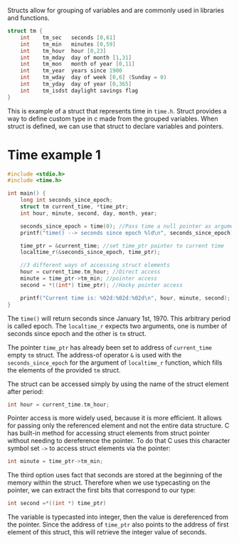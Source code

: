 Structs allow for grouping of variables and are commonly used in libraries and functions.
```c
struct tm {
	int    tm_sec   seconds [0,61]
	int    tm_min   minutes [0,59]
	int    tm_hour  hour [0,23]
	int    tm_mday  day of month [1,31]
	int    tm_mon   month of year [0,11]
	int    tm_year  years since 1900
	int    tm_wday  day of week [0,6] (Sunday = 0)
	int    tm_yday  day of year [0,365]
	int    tm_isdst daylight savings flag
}
```
This is example of a struct that represents time in `time.h`. Struct provides a way to define custom type in c made from the grouped variables. When struct is defined, we can use that struct to declare variables and pointers.
# Time example 1
```c
#include <stdio.h>
#include <time.h>

int main() {
    long int seconds_since_epoch;
    struct tm current_time, *time_ptr;
    int hour, minute, second, day, month, year;

    seconds_since_epoch = time(0); //Pass time a null pointer as argument
    printf("time() --> seconds since epoch %ld\n", seconds_since_epoch);

    time_ptr = &current_time; //set time_ptr pointer to current time
    localtime_r(&seconds_since_epoch, time_ptr);

    //3 different ways of accessing struct elements
    hour = current_time.tm_hour; //Direct access
    minute = time_ptr->tm_min; //pointer access
    second = *((int*) time_ptr); //Hacky pointer access

    printf("Current time is: %02d:%02d:%02d\n", hour, minute, second);
}
```
The `time()` will return seconds since January 1st, 1970. This arbitrary period is called epoch. The `localtime_r` expects two arguments, one is number of seconds since epoch and the other is `tm` struct.

The pointer `time_ptr` has already been set to address of `current_time` empty `tm` struct. The address-of operator `&` is used with the `seconds_since_epoch` for the argument of `localtime_r` function, which fills the elements of the provided `tm` struct.

The struct can be accessed simply by using the name of the struct element after period:
```c
int hour = current_time.tm_hour;
```
Pointer access is more widely used, because it is more efficient. It allows for passing only the referenced element and not the entire data structure. C has built-in method for accessing struct elements from struct pointer without needing to dereference the pointer. To do that C uses this character symbol set `->` to access struct elements via the pointer:
```c
int minute = time_ptr->tm_min;
```
The third option uses fact that seconds are stored at the beginning of the memory within the struct. Therefore when we use typecasting on the pointer, we can extract the first bits that correspond to our type:
```c
int second =*((int *) time_ptr)
```
The variable is typecasted into integer, then the value is dereferenced from the pointer. Since the address of `time_ptr` also points to the address of first element of this struct, this will retrieve the integer value of seconds.
##